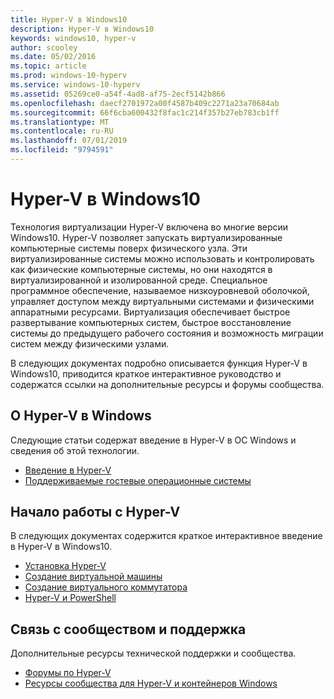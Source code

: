 ```yaml
---
title: Hyper-V в Windows10
description: Hyper-V в Windows10
keywords: windows10, hyper-v
author: scooley
ms.date: 05/02/2016
ms.topic: article
ms.prod: windows-10-hyperv
ms.service: windows-10-hyperv
ms.assetid: 05269ce0-a54f-4ad8-af75-2ecf5142b866
ms.openlocfilehash: daecf2701972a00f4587b409c2271a23a70684ab
ms.sourcegitcommit: 66f6cba600432f8fac1c214f357b27eb783cb1ff
ms.translationtype: MT
ms.contentlocale: ru-RU
ms.lasthandoff: 07/01/2019
ms.locfileid: "9794591"
---
```

# <a name="hyper-v-on-windows-10"></a>Hyper-V в Windows10 

Технология виртуализации Hyper-V включена во многие версии Windows10. Hyper-V позволяет запускать виртуализированные компьютерные системы поверх физического узла. Эти виртуализированные системы можно использовать и контролировать как физические компьютерные системы, но они находятся в виртуализированной и изолированной среде. Специальное программное обеспечение, называемое низкоуровневой оболочкой, управляет доступом между виртуальными системами и физическими аппаратными ресурсами. Виртуализация обеспечивает быстрое развертывание компьютерных систем, быстрое восстановление системы до предыдущего рабочего состояния и возможность миграции систем между физическими узлами.

В следующих документах подробно описывается функция Hyper-V в Windows10, приводится краткое интерактивное руководство и содержатся ссылки на дополнительные ресурсы и форумы сообщества. 

## <a name="about-hyper-v-on-windows"></a>О Hyper-V в Windows
Следующие статьи содержат введение в Hyper-V в ОС Windows и сведения об этой технологии.

* [Введение в Hyper-V](./about/index.md)
* [Поддерживаемые гостевые операционные системы](about\supported-guest-os.md)

## <a name="get-started-with-hyper-v"></a>Начало работы с Hyper-V
В следующих документах содержится краткое интерактивное введение в Hyper-V в Windows10.

* [Установка Hyper-V](quick-start\enable-hyper-v.md)
* [Создание виртуальной машины](quick-start\create-virtual-machine.md)
* [Создание виртуального коммутатора](quick-start\connect-to-network.md)
* [Hyper-V и PowerShell](quick-start\try-hyper-v-powershell.md)

## <a name="connect-with-community-and-support"></a>Связь с сообществом и поддержка
Дополнительные ресурсы технической поддержки и сообщества.

* [Форумы по Hyper-V](https://social.technet.microsoft.com/Forums/windowsserver/home?forum=winserverhyperv)
* [Ресурсы сообщества для Hyper-V и контейнеров Windows](/virtualization/community/index.md)
